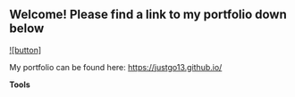 <h2>Welcome! Please find a link to my portfolio down below</h2>

[![button]](https://mattermost.com)

My portfolio can be found here: https://justgo13.github.io/

<strong>Tools</strong>
